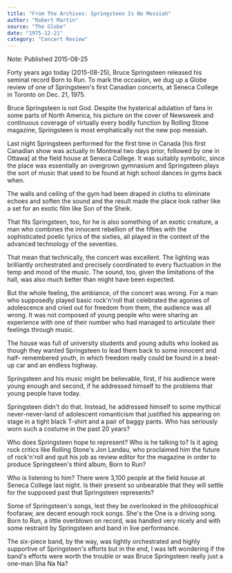 ```yaml
---
title: "From The Archives: Springsteen Is No Messiah"
author: "Robert Martin"
source: "The Globe"
date: "1975-12-21"
category: "Concert Review"
---
```


Note: Published 2015-08-25

Forty years ago today (2015-08-25), Bruce Springsteen released his seminal record Born to Run. To mark the occasion, we dug up a Globe review of one of Springsteen's first Canadian concerts, at Seneca College in Toronto on Dec. 21, 1975.

Bruce Springsteen is not God. Despite the hysterical adulation of fans in some parts of North America, his picture on the cover of Newsweek and continuous coverage of virtually every bodily function by Rolling Stone magazine, Springsteen is most emphatically not the new pop messiah.

Last night Springsteen performed for the first time in Canada [his first Canadian show was actually in Montreal two days prior, followed by one in Ottawa] at the field house at Seneca College. It was suitably symbolic, since the place was essentially an overgrown gymnasium and Springsteen plays the sort of music that used to be found at high school dances in gyms back when.

The walls and ceiling of the gym had been draped in cloths to eliminate echoes and soften the sound and the result made the place look rather like a set for an exotic film like Son of the Sheik.

That fits Springsteen, too, for he is also something of an exotic creature, a man who combines the innocent rebellion of the fifties with the sophisticated poetic lyrics of the sixties, all played in the context of the advanced technology of the seventies.

That mean that technically, the concert was excellent. The lighting was brilliantly orchestrated and precisely coordinated to every fluctuation in the temp and mood of the music. The sound, too, given the limitations of the hall, was also much better than might have been expected.

But the whole feeling, the ambiance, of the concert was wrong. For a man who supposedly played basic rock'n'roll that celebrated the agonies of adolescence and cried out for freedom from them, the audience was all wrong. It was not composed of young people who were sharing an experience with one of their number who had managed to articulate their feelings through music.

The house was full of university students and young adults who looked as though they wanted Springsteen to lead them back to some innocent and half- remembered youth, in which freedom really could be found in a beat-up car and an endless highway.

Springsteen and his music might be believable, first, if his audience were young enough and second, if he addressed himself to the problems that young people have today.

Springsteen didn't do that. Instead, he addressed himself to some mythical never-never-land of adolescent romanticism that justified his appearing on stage in a tight black T-shirt and a pair of baggy pants. Who has seriously worn such a costume in the past 20 years?

Who does Springsteen hope to represent? Who is he talking to? Is it aging rock critics like Rolling Stone's Jon Landau, who proclaimed him the future of rock'n'roll and quit his job as review editor for the magazine in order to produce Springsteen's third album, Born to Run?

Who is listening to him? There were 3,100 people at the field house at Seneca College last night. Is their present so unbearable that they will settle for the supposed past that Springsteen represents?

Some of Springsteen's songs, lest they be overlooked in the philosophical foofaraw, are decent enough rock songs. She's the One is a driving song. Born to Run, a little overblown on record, was handled very nicely and with some restraint by Springsteen and band in live performance.

The six-piece band, by the way, was tightly orchestrated and highly supportive of Springsteen's efforts but in the end, I was left wondering if the band's efforts were worth the trouble or was Bruce Springsteen really just a one-man Sha Na Na?
